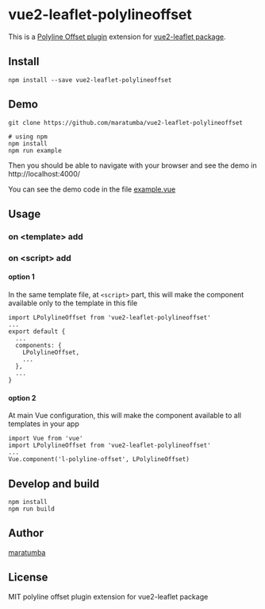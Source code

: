 

# vue2-leaflet-polylineoffset

This is a [Polyline Offset plugin](https://github.com/bbecquet/Leaflet.PolylineOffset) extension for [vue2-leaflet package](https://github.com/KoRiGaN/Vue2Leaflet).

## Install

    npm install --save vue2-leaflet-polylineoffset

## Demo

    git clone https://github.com/maratumba/vue2-leaflet-polylineoffset

    # using npm
    npm install
    npm run example

Then you should be able to navigate with your browser and see the demo in http://localhost:4000/

You can see the demo code in the file [example.vue](example.vue)

## Usage

### on &lt;template&gt; add

<l-polyline-offset :lat-lngs="latlngs" :offset="offset">

### on &lt;script&gt; add

#### option 1

In the same template file, at `<script>` part, this will make the component available only to the template in this file

    import LPolylineOffset from 'vue2-leaflet-polylineoffset'
    ...
    export default {
      ...
      components: {
        LPolylineOffset,
        ...
      },
      ...
    }

#### option 2

At main Vue configuration, this will make the component available to all templates in your app

    import Vue from 'vue'
    import LPolylineOffset from 'vue2-leaflet-polylineoffset'
    ...
    Vue.component('l-polyline-offset', LPolylineOffset)

## Develop and build

    npm install
    npm run build

## Author

[maratumba](https://github.com/maratumba/)


## License

MIT
polyline offset plugin extension for vue2-leaflet package
